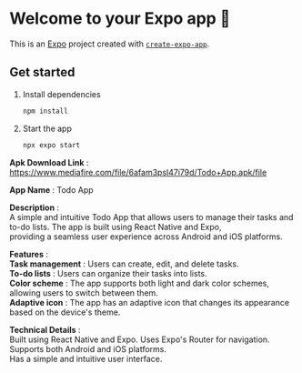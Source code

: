 # Welcome to your Expo app 👋

This is an [Expo](https://expo.dev) project created with [`create-expo-app`](https://www.npmjs.com/package/create-expo-app).

## Get started

1. Install dependencies

   ```bash
   npm install
   ```

2. Start the app

   ```bash
   npx expo start
   ```

__Apk Download Link__ : https://www.mediafire.com/file/6afam3psl47i79d/Todo+App.apk/file 

__App Name__ : Todo App

__Description__ :</br> A simple and intuitive Todo App that allows users to manage their tasks and to-do lists. The app is built using React Native and Expo,</br> providing a seamless user experience across Android and iOS platforms.

__Features__ :</br>
__Task management__ : Users can create, edit, and delete tasks.</br>
__To-do lists__ : Users can organize their tasks into lists.</br>
__Color scheme__ : The app supports both light and dark color schemes, allowing users to switch between them.</br>
__Adaptive icon__ : The app has an adaptive icon that changes its appearance based on the device's theme.</br>

__Technical Details__ :</br>
Built using React Native and Expo.
Uses Expo's Router for navigation.
Supports both Android and iOS platforms.</br>
Has a simple and intuitive user interface.
